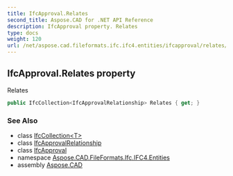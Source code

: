 ```yaml
---
title: IfcApproval.Relates
second_title: Aspose.CAD for .NET API Reference
description: IfcApproval property. Relates
type: docs
weight: 120
url: /net/aspose.cad.fileformats.ifc.ifc4.entities/ifcapproval/relates/
---
```

## IfcApproval.Relates property

Relates

```csharp
public IfcCollection<IfcApprovalRelationship> Relates { get; }
```

### See Also

* class [IfcCollection&lt;T&gt;](../../../aspose.cad.fileformats.ifc/ifccollection-1/)
* class [IfcApprovalRelationship](../../ifcapprovalrelationship/)
* class [IfcApproval](../)
* namespace [Aspose.CAD.FileFormats.Ifc.IFC4.Entities](../../ifcapproval/)
* assembly [Aspose.CAD](../../../)


